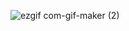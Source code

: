 ![ezgif com-gif-maker (2)](https://user-images.githubusercontent.com/60977455/202573051-f383b465-171f-421c-8bcd-6a0a963ce6dd.gif)
